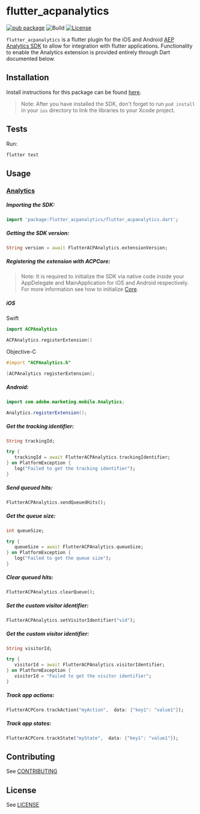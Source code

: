 # flutter_acpanalytics

[![pub package](https://img.shields.io/pub/v/flutter_acpanalytics.svg)](https://pub.dartlang.org/packages/flutter_acpanalytics) ![Build](https://github.com/adobe/flutter_acpanalytics/workflows/Dart%20Unit%20Tests%20+%20Android%20Build%20+%20iOS%20Build/badge.svg) [![License](https://img.shields.io/badge/License-Apache%202.0-blue.svg)](https://opensource.org/licenses/Apache-2.0)

`flutter_acpanalytics` is a flutter plugin for the iOS and Android [AEP Analytics SDK](https://aep-sdks.gitbook.io/docs/using-mobile-extensions/analytics) to allow for integration with flutter applications. Functionality to enable the Analytics extension is provided entirely through Dart documented below.

## Installation

Install instructions for this package can be found [here](https://pub.dev/packages/flutter_acpanalytics#-installing-tab-).

> Note: After you have installed the SDK, don't forget to run `pod install` in your `ios` directory to link the libraries to your Xcode project.

## Tests

Run:

```bash
flutter test
```

## Usage

### [Analytics](https://aep-sdks.gitbook.io/docs/using-mobile-extensions/analytics)

##### Importing the SDK:
```dart
import 'package:flutter_acpanalytics/flutter_acpanalytics.dart';
```

##### Getting the SDK version:
 ```dart
String version = await FlutterACPAnalytics.extensionVersion;
 ```

 ##### Registering the extension with ACPCore:

 > Note: It is required to initialize the SDK via native code inside your AppDelegate and MainApplication for iOS and Android respectively. For more information see how to initialize [Core](https://aep-sdks.gitbook.io/docs/getting-started/initialize-the-sdk).

 ##### **iOS**
Swift
 ```swift
import ACPAnalytics

ACPAnalytics.registerExtension()
 ```
Objective-C
 ```objective-c
#import "ACPAnalytics.h"

[ACPAnalytics registerExtension];
 ```

 ##### **Android:**
 ```java
import com.adobe.marketing.mobile.Analytics;

Analytics.registerExtension();
 ```

 ##### Get the tracking identifier:

 ```dart
String trackingId;

try {
	trackingId = await FlutterACPAnalytics.trackingIdentifier;
} on PlatformException {
	log("Failed to get the tracking identifier");
}
 ```

 ##### Send queued hits:

 ```dart
FlutterACPAnalytics.sendQueuedHits();
 ```

 ##### Get the queue size:

 ```dart
int queueSize;

try {
	queueSize = await FlutterACPAnalytics.queueSize;
} on PlatformException {
	log("Failed to get the queue size");
}
 ```

 ##### Clear queued hits:

 ```dart
FlutterACPAnalytics.clearQueue();
 ```

 ##### Set the custom visitor identifier:

 ```dart
FlutterACPAnalytics.setVisitorIdentifier("vid");
 ```

 ##### Get the custom visitor identifier:

 ```dart
String visitorId;

try {
	visitorId = await FlutterACPAnalytics.visitorIdentifier;
} on PlatformException {
	visitorId = "Failed to get the visitor identifier";
}
 ```

 ##### Track app actions:

 ```dart
FlutterACPCore.trackAction("myAction",  data: {"key1": "value1"});
 ```

 ##### Track app states:

 ```dart
FlutterACPCore.trackState("myState",  data: {"key1": "value1"});
 ```

## Contributing
See [CONTRIBUTING](CONTRIBUTING.md)

## License
See [LICENSE](LICENSE)
